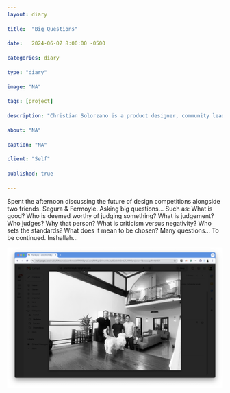 ```yaml
---
layout: diary

title:  "Big Questions"

date:   2024-06-07 8:00:00 -0500

categories: diary

type: "diary"

image: "NA"

tags: [project]

description: "Christian Solorzano is a product designer, community leader, educator, and podcast host."

about: "NA"

caption: "NA"

client: "Self"

published: true

---
```

Spent the afternoon discussing the future of design competitions alongside two friends. Segura & Fermoyle. 
Asking big questions... Such as: What is good? Who is deemed worthy of judging something? What is judgement? Who 
judges? Why that person? What is criticism versus negativity? Who sets the standards? What does it mean to be chosen?
Many questions... To be continued. Inshallah...

![Friends](/assets/images/diary/20240607.png)

